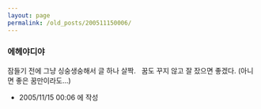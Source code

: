 ```yaml
---
layout: page
permalink: /old_posts/200511150006/
---
```


### 에헤야디야

잠들기 전에 그냥 싱숭생숭해서 글 하나 살짝.
 
꿈도 꾸지 않고 잘 잤으면 좋겠다. (아니면 좋은 꿈만이라도...)
 
 
       


- 2005/11/15 00:06 에 작성
